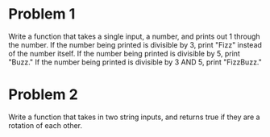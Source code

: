 # Problem 1

Write a function that takes a single input, a number, and prints out 1 through the number. 
If the number being printed is divisible by 3, print "Fizz" instead of the number itself. 
If the number being printed is divisible by 5, print "Buzz." 
If the number being printed is divisible by 3 AND 5, print "FizzBuzz." 

# Problem 2

Write a function that takes in two string inputs, and returns true if they are a rotation of each other.